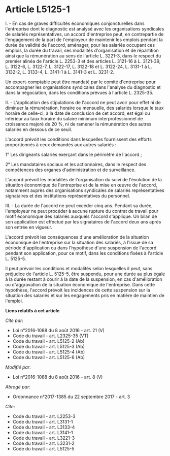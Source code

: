 # Article L5125-1

I. - En cas de graves difficultés économiques conjoncturelles dans l'entreprise dont le diagnostic est analysé avec les
organisations syndicales de salariés représentatives, un accord d'entreprise peut, en contrepartie de l'engagement de la part
de l'employeur de maintenir les emplois pendant la durée de validité de l'accord, aménager, pour les salariés occupant ces
emplois, la durée du travail, ses modalités d'organisation et de répartition ainsi que la rémunération au sens de l'article
L. 3221-3, dans le respect du premier alinéa de l'article L. 2253-3 et des articles L. 3121-16 à L. 3121-39, L. 3122-6, L.
3122-7, L. 3122-17, L. 3122-18 et L. 3122-24, L. 3131-1 à L. 3132-2, L. 3133-4, L. 3141-1 à L. 3141-3 et L. 3231-2. 

Un expert-comptable peut être mandaté par le comité d'entreprise pour accompagner les organisations syndicales dans l'analyse
du diagnostic et dans la négociation, dans les conditions prévues à l'article L. 2325-35. 

II. - L'application des stipulations de l'accord ne peut avoir pour effet ni de diminuer la rémunération, horaire ou
mensuelle, des salariés lorsque le taux horaire de celle-ci, à la date de conclusion de cet accord, est égal ou inférieur au
taux horaire du salaire minimum interprofessionnel de croissance majoré de 20 %, ni de ramener la rémunération des autres
salariés en dessous de ce seuil. 

L'accord prévoit les conditions dans lesquelles fournissent des efforts proportionnés à ceux demandés aux autres salariés : 

1° Les dirigeants salariés exerçant dans le périmètre de l'accord ; 

2° Les mandataires sociaux et les actionnaires, dans le respect des compétences des organes d'administration et de
surveillance. 

L'accord prévoit les modalités de l'organisation du suivi de l'évolution de la situation économique de l'entreprise et de la
mise en œuvre de l'accord, notamment auprès des organisations syndicales de salariés représentatives signataires et des
institutions représentatives du personnel. 

III. - La durée de l'accord ne peut excéder cinq ans. Pendant sa durée, l'employeur ne peut procéder à aucune rupture du
contrat de travail pour motif économique des salariés auxquels l'accord s'applique. Un bilan de son application est effectué
par les signataires de l'accord deux ans après son entrée en vigueur.

L'accord prévoit les conséquences d'une amélioration de la situation économique de l'entreprise sur la situation des
salariés, à l'issue de sa période d'application ou dans l'hypothèse d'une suspension de l'accord pendant son application,
pour ce motif, dans les conditions fixées à l'article L. 5125-5. 

Il peut prévoir les conditions et modalités selon lesquelles il peut, sans préjudice de l'article L. 5125-5, être suspendu,
pour une durée au plus égale à la durée restant à courir à la date de la suspension, en cas d'amélioration ou d'aggravation
de la situation économique de l'entreprise. Dans cette hypothèse, l'accord prévoit les incidences de cette suspension sur la
situation des salariés et sur les engagements pris en matière de maintien de l'emploi.

**Liens relatifs à cet article**

_Cité par_:

  - Loi n°2016-1088 du 8 août 2016 - art. 21 (V)
  - Code du travail - art. L2325-35 (VT)
  - Code du travail - art. L5125-2 (Ab)
  - Code du travail - art. L5125-3 (Ab)
  - Code du travail - art. L5125-4 (Ab)
  - Code du travail - art. L5125-6 (Ab)

_Modifié par_:

  - Loi n°2016-1088 du 8 août 2016 - art. 8 (V)

_Abrogé par_:

  - Ordonnance n°2017-1385 du 22 septembre 2017 - art. 3

_Cite_:

  - Code du travail - art. L2253-3
  - Code du travail - art. L3131-1
  - Code du travail - art. L3133-4
  - Code du travail - art. L3141-1
  - Code du travail - art. L3221-3
  - Code du travail - art. L3231-2
  - Code du travail - art. L5125-5
